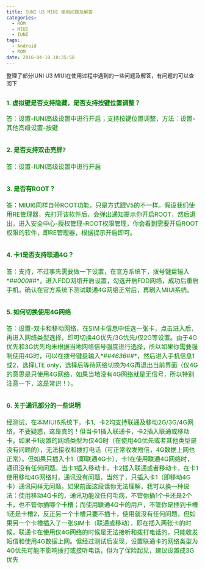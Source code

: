 ```yaml
---
title: IUNI U3 MIUI 使用问题及解答
categories:
  - ROM
  - MIUI
  - IUNI
tags:
  - Android
  - ROM
date: 2016-04-18 18:35:58
---
```

整理了部分IUNI U3 MIUI在使用过程中遇到的一些问题及解答，有问题的可以查阅下
<!--more-->
<font size=3 color=green>1. 虚拟键是否支持隐藏，是否支持按键位置调整？
---
答：设置-IUNI高级设置中进行开启；支持按键位置调整，方法：设置-其他高级设置-按键

<font size=3 color=green>2. 是否支持双击亮屏?
---
答：设置-IUNI高级设置中进行开启

<font size=3 color=green>3. 是否有ROOT？
---
答：MIUI6同样自带ROOT功能，只是方式跟V5的不一样。假设我们使用RE管理器，先打开该软件后，会弹出通知提示你开启ROOT，然后退出，进入安全中心-授权管理-ROOT权限管理，你会看到需要开启ROOT权限的软件，即RE管理器，根据提示开启即可。

<font size=3 color=green>4. 卡1是否支持联通4G？
---
答：支持，不过事先需要做一下设置，在官方系统下，拨号键盘输入*#*#000#*#*，进入FDD网络开启设置，勾选开启FDD网络，成功后重启手机，确认在官方系统下测试联通4G网络正常后，再刷入MIUI系统。

<font size=3 color=green>5. 如何切换使用4G网络
---
答：设置-双卡和移动网络，在SIM卡信息中任选一张卡，点击进入后，再进入网络类型选择，即可切换4G优先/3G优先/仅2G等设置。由于4G优先和3G优先均未根据当地网络信号强度进行选择，所以如果你需要强制使用4G时，可以在拨号键盘输入*#*#4636#*#*，然后进入手机信息1或2，选择LTE only，选择后等待网络切换为4G再退出当前界面（仅4G的意思是只使用4G网络，如果当地没有4G网络就是无信号，所以特别注意一下，这是常识！）。

<font size=3 color=green>6. 关于通讯部分的一些说明
---
经测试，在本MIUI6系统下，卡1、卡2均支持联通及移动2G/3G/4G网络，不要疑惑，这是真的！但当卡1插入联通卡，卡2插入联通或移动卡，如果卡1设置的网络类型为仅4G时（在使用4G优先或者其他类型是没有问题的），无法接收和拨打电话（可正常收发短信，4G数据上网也正常）。但如果只插入卡1（即联通4G卡），卡1在使用联通4G网络时，通讯没有任何问题。当卡1插入移动卡，卡2插入联通或者移动卡，在卡1使用移动4G网络时，通讯没有问题，当然了，只插入卡1（即移动4G卡）通讯同样无问题。如果前面这段话你无法理解，我可以换一种说法：使用移动4G卡的，通讯功能没任何毛病，不管你插1个卡还是2个卡，也不管你插哪个卡槽；而使用联通4G卡的用户，不管你是插到卡槽1还是卡槽2，反正另一个卡槽只要不插卡，使用就没有任何问题，但如果另一个卡槽插入了一张SIM卡（联通或移动），即在插入两张卡的时候，联通卡在使用仅4G网络的时候是无法接听和拨打电话的，只能收发短信和使用4G数据上网。但经过测试后发现，设置联通卡的网络类型为4G优先可能不影响拨打或接听电话，但为了保险起见，建议设置成3G优先 
